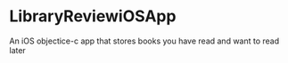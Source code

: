 # LibraryReviewiOSApp
An iOS objectice-c app that stores books you have read and want to read later
